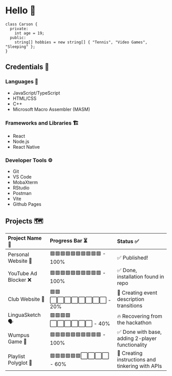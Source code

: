 # Hello 👋
```
class Carson {
  private:
    int age = 19;
  public:
    string[] hobbies = new string[] { "Tennis", "Video Games", "Sleeping" };
}
```

## Credentials 💼
### Languages 🧠
* JavaScript/TypeScript
* HTML/CSS
* C++
* Microsoft Macro Assembler (MASM)
### Frameworks and Libraries 🏗️
* React
* Node.js
* React Native
### Developer Tools ⚙️
* Git
* VS Code
* MobaXterm
* RStudio
* Postman
* Vite
* Github Pages

## Projects 🗺️
| Project Name 💬 | Progress Bar ⏳ | Status ✅ |
| :---         | :---         | :---         |
| Personal Website 🧍 | 🟩🟩🟩🟩🟩🟩🟩🟩🟩🟩 - 100% | ✅ Published! |
| YouTube Ad Blocker ❌ | 🟩🟩🟩🟩🟩🟩🟩🟩🟩🟩 - 100% | ✅ Done, installation found in repo |
| Club Website 🌟 | 🟩🟩⬜⬜⬜⬜⬜⬜⬜⬜ - 20% | 🎨 Creating event description transitions |
| LinguaSketch 🗣️ | 🟩🟩🟩🟩⬜⬜⬜⬜⬜⬜ - 40% | 🔥 Recovering from the hackathon |
| Wumpus Game 👾 | 🟩🟩🟩🟩🟩🟩🟩🟩🟩🟩 - 100% | ✅ Done with base, adding 2-player functionality |
| Playlist Polyglot 🎵 | 🟩🟩🟩🟩🟩🟩⬜⬜⬜⬜ - 60% | 🛜 Creating instructions and tinkering with APIs |
